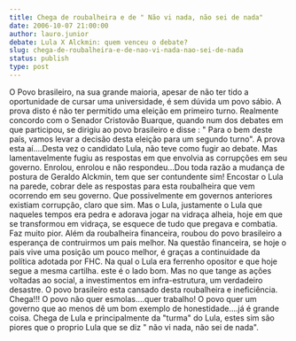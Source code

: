 ```yaml
---
title: Chega de roubalheira e de " Não vi nada, não sei de nada"
date: 2006-10-07 21:00:00
author: lauro.junior
debate: Lula X Alckmin: quem venceu o debate?
slug: chega-de-roubalheira-e-de-nao-vi-nada-nao-sei-de-nada
status: publish 
type: post
---
```


O Povo brasileiro, na sua grande maioria, apesar de não ter tido a oportunidade de cursar uma universidade, é sem dúvida um povo sábio. A prova disto é não ter permitido uma eleição em primeiro turno. Realmente concordo com o Senador Cristovão Buarque, quando num dos debates em que participou, se dirigiu ao povo brasileiro e disse : " Para o bem deste país, vamos levar a decisão desta eleição para um segundo turno". A prova esta aí....Desta vez o candidato Lula, não teve como fugir ao debate. Mas lamentavelmente fugiu as respostas em que envolvia as corrupções em seu governo. Enrolou, enrolou e não respondeu...Dou toda razão a mudança de postura de Geraldo Alckmin, tem que ser contundente sim! Encostar o Lula na parede, cobrar dele as respostas para esta roubalheira que vem ocorrendo em seu governo. Que possivelmente em governos anteriores existiam corrupção, claro que sim. Mas o Lula, justamente o Lula que naqueles tempos era pedra e adorava jogar na vidraça alheia, hoje em que se transformou em vidraça, se esquece de tudo que pregava e combatia. Faz muito pior. Além da roubalheira financeira, roubou do povo brasileiro a esperança de contruirmos um pais melhor. Na questão financeira, se hoje o pais vive uma posição um pouco melhor, é graças a continuidade da política adotada por FHC. Na qual o Lula era ferrenho opositor e que hoje segue a mesma cartilha. este é o lado bom. Mas no que tange as ações voltadas ao social, a investimentos em infra-estrutura, um verdadeiro desastre. O povo brasileiro esta cansado desta roubalheira e ineficiência. Chega!!! O povo não quer esmolas....quer trabalho! O povo quer um governo que ao menos dê um bom exemplo de honestidade....já é grande coisa. Chega de Lula e principalmente da "turma" do Lula, estes sim são piores que o proprio Lula que se diz " não vi nada, não sei de nada".  

